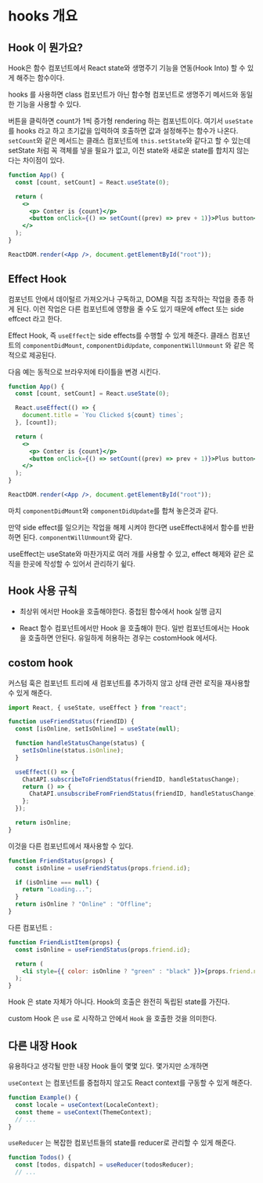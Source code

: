 # hooks 개요

## Hook 이 뭔가요?

Hook은 함수 컴포넌트에서 React state와 생명주기 기능을 연동(Hook Into) 할 수 있게 해주는 함수이다.

hooks 를 사용하면 class 컴포넌트가 아닌 함수형 컴포넌트로 생명주기 메서드와 동일한 기능을 사용할 수 있다.

버튼을 클릭하면 count가 1씩 증가형 rendering 하는 컴포넌트이다. 여기서 `useState`를 hooks 라고 하고 초기값을 입력하여 호출하면 값과 설정해주는 함수가 나온다. `setCount`와 같은 메서드는 클래스 컴포넌트에 `this.setState`와 같다고 할 수 있는데 setState 처럼 꼭 객체를 넣을 필요가 없고, 이전 state와 새로운 state를 합치지 않는다는 차이점이 있다.

```jsx
function App() {
  const [count, setCount] = React.useState(0);

  return (
    <>
      <p> Conter is {count}</p>
      <button onClick={() => setCount((prev) => prev + 1)}>Plus button</button>
    </>
  );
}

ReactDOM.render(<App />, document.getElementById("root"));
```

## Effect Hook

컴포넌트 안에서 데이털르 가져오거나 구독하고, DOM을 직접 조작하는 작업을 종종 하게 된다. 이런 작업은 다른 컴포넌트에 영향을 줄 수도 있기 때문에 effect 또는 side effcect 라고 한다.

Effect Hook, 즉 `useEffect`는 side effects를 수행할 수 있게 해준다. 클래스 컴포넌트의 `componentDidMount`, `componentDidUpdate`, `componentWillUnmount` 와 같은 목적으로 제공된다.

다음 예는 동적으로 브라우저에 타이틀을 변경 시킨다.

```jsx
function App() {
  const [count, setCount] = React.useState(0);

  React.useEffect(() => {
    document.title = `You Clicked ${count} times`;
  }, [count]);

  return (
    <>
      <p> Conter is {count}</p>
      <button onClick={() => setCount((prev) => prev + 1)}>Plus button</button>
    </>
  );
}

ReactDOM.render(<App />, document.getElementById("root"));
```

마치 `componentDidMount`와 `componentDidUpdate`를 합쳐 놓은것과 같다.

만약 side effect를 일으키는 작업을 해제 시켜야 한다면 useEffect내에서 함수를 반환하면 된다. `componentWillUnmount`와 같다.

useEffect는 useState와 마찬가지로 여러 개를 사용할 수 있고, effect 해제와 같은 로직을 한곳에 작성할 수 있어서 관리하기 슆다.

## Hook 사용 규칙

- 최상위 에서만 Hook을 호출해야한다. 중첩된 함수에서 hook 실행 금지

- React 함수 컴포넌트에서만 Hook 을 호출해야 한다. 일반 컴포넌트에서는 Hook 을 호출하면 안된다. 유일하게 허용하는 경우는 costomHook 에서다.

## costom hook

커스텀 훅은 컴포넌트 트리에 새 컴포넌트를 추가하지 않고 상태 관련 로직을 재사용할 수 있게 해준다.

```jsx
import React, { useState, useEffect } from "react";

function useFriendStatus(friendID) {
  const [isOnline, setIsOnline] = useState(null);

  function handleStatusChange(status) {
    setIsOnline(status.isOnline);
  }

  useEffect(() => {
    ChatAPI.subscribeToFriendStatus(friendID, handleStatusChange);
    return () => {
      ChatAPI.unsubscribeFromFriendStatus(friendID, handleStatusChange);
    };
  });

  return isOnline;
}
```

이것을 다른 컴포넌트에서 재사용할 수 있다.

```jsx
function FriendStatus(props) {
  const isOnline = useFriendStatus(props.friend.id);

  if (isOnline === null) {
    return "Loading...";
  }
  return isOnline ? "Online" : "Offline";
}
```

다른 컴포넌트 :

```jsx
function FriendListItem(props) {
  const isOnline = useFriendStatus(props.friend.id);

  return (
    <li style={{ color: isOnline ? "green" : "black" }}>{props.friend.name}</li>
  );
}
```

Hook 은 state 자체가 아니다. Hook의 호출은 완전히 독립된 state를 가진다.

custom Hook 은 `use` 로 시작하고 안에서 `Hook` 을 호출한 것을 의미한다.

## 다른 내장 Hook

유용하다고 생각될 만한 내장 Hook 들이 몇몇 있다. 몇가지만 소개하면

`useContext` 는 컴포넌트를 중첩하지 않고도 React context를 구동할 수 있게 해준다.

```jsx
function Example() {
  const locale = useContext(LocaleContext);
  const theme = useContext(ThemeContext);
  // ...
}
```

`useReducer` 는 복잡한 컴포넌트들의 state를 reducer로 관리할 수 있게 해준다.

```jsx
function Todos() {
  const [todos, dispatch] = useReducer(todosReducer);
  // ...
```

